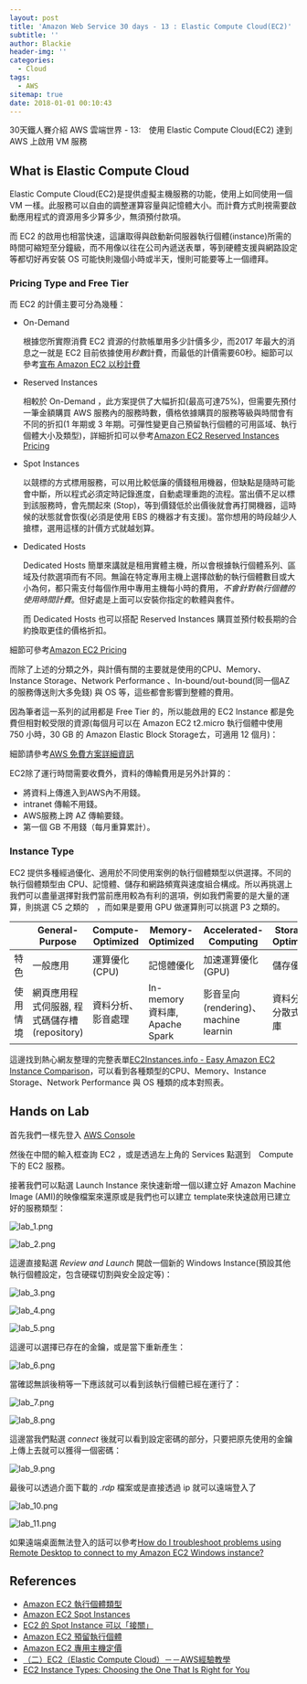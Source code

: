 ```yaml
---
layout: post
title: 'Amazon Web Service 30 days - 13 : Elastic Compute Cloud(EC2)'
subtitle: ''
author: Blackie
header-img: ''
categories:
  - Cloud
tags:
  - AWS
sitemap: true
date: 2018-01-01 00:10:43
---
```


30天鐵人賽介紹 AWS 雲端世界 - 13:　使用 Elastic Compute Cloud(EC2) 達到 AWS 上啟用 VM 服務

<!-- More -->
## What is Elastic Compute Cloud ##

Elastic Compute Cloud(EC2)是提供虛擬主機服務的功能，使用上如同使用一個 VM 一樣。此服務可以自由的調整運算容量與記憶體大小。而計費方式則視需要啟動應用程式的資源用多少算多少，無須預付款項。

而 EC2 的啟用也相當快速，這讓取得與啟動新伺服器執行個體(instance)所需的時間可縮短至分鐘級，而不用像以往在公司內遞送表單，等到硬體支援與網路設定等都切好再安裝 OS 可能快則幾個小時或半天，慢則可能要等上一個禮拜。

### Pricing Type and Free Tier ###

而 EC2 的計價主要可分為幾種：

- On-Demand

    根據您所實際消費 EC2 資源的付款帳單用多少計價多少，而2017 年最大的消息之一就是 EC2 目前依據使用*秒數*計費，而最低的計價需要60秒。細節可以參考[宣布 Amazon EC2 以秒計費](https://aws.amazon.com/tw/about-aws/whats-new/2017/10/announcing-amazon-ec2-per-second-billing/)

- Reserved Instances

    相較於 On-Demand ，此方案提供了大幅折扣(最高可達75%)，但需要先預付一筆金額購買 AWS 服務內的服務時數，價格依據購買的服務等級與時間會有不同的折扣(1 年期或 3 年期。可彈性變更自己預留執行個體的可用區域、執行個體大小及類型)，詳細折扣可以參考[Amazon EC2 Reserved Instances Pricing](https://aws.amazon.com/ec2/pricing/reserved-instances/pricing/)

- Spot Instances

    以競標的方式標用服務，可以用比較低廉的價錢租用機器，但缺點是隨時可能會中斷，所以程式必須定時記錄進度，自動處理重跑的流程。當出價不足以標到該服務時，會先關起來 (Stop)，等到價錢低於出價後就會再打開機器，這時候的狀態就會恢復(必須是使用 EBS 的機器才有支援)。當你想用的時段越少人搶標，選用這樣的計價方式就越划算。

- Dedicated Hosts

     Dedicated Hosts 簡單來講就是租用實體主機，所以會根據執行個體系列、區域及付款選項而有不同。無論在特定專用主機上選擇啟動的執行個體數目或大小為何，都只需支付每個作用中專用主機每小時的費用，*不會針對執行個體的使用時間計費*。但好處是上面可以安裝你指定的軟體與套件。

     而 Dedicated Hosts 也可以搭配 Reserved Instances 購買並預付較長期的合約換取更佳的價格折扣。

細節可參考[Amazon EC2 Pricing](https://aws.amazon.com/ec2/pricing/)

而除了上述的分類之外，與計價有關的主要就是使用的CPU、Memory、Instance Storage、Network Performance 、In-bound/out-bound(同一個AZ的服務傳送則大多免錢) 與 OS 等，這些都會影響到整體的費用。

因為筆者這一系列的試用都是 Free Tier 的，所以能啟用的 EC2 Instance 都是免費但相對較受限的資源(每個月可以在 Amazon EC2 t2.micro 執行個體中使用 750 小時，30 GB 的 Amazon Elastic Block Storageㄊ，可適用 12 個月)：

細節請參考[AWS 免費方案詳細資訊](https://aws.amazon.com/tw/free/)

EC2除了運行時間需要收費外，資料的傳輸費用是另外計算的：

- 將資料上傳進入到AWS內不用錢。
- intranet 傳輸不用錢。
- AWS服務上跨 AZ 傳輸要錢。
- 第一個 GB 不用錢（每月重算累計）。

### Instance Type ###

EC2 提供多種經過優化、適用於不同使用案例的執行個體類型以供選擇。不同的執行個體類型由 CPU、記憶體、儲存和網路頻寬與速度組合構成。所以再挑選上我們可以盡量選擇對我們當前應用較為有利的選項，例如我們需要的是大量的運算，則挑選 C5 之類的　，而如果是要用 GPU 做運算則可以挑選 P3 之類的。

|   | General- Purpose | Compute-Optimized | Memory-Optimized | Accelerated-Computing | Storage-Optimized |
|---|---|---|---|---|---|
| 特色 | 一般應用 | 運算優化(CPU) | 記憶體優化 | 加速運算優化(GPU) | 儲存優化 |
| 使用情境 | 網頁應用程式伺服器, 程式碼儲存槽(repository) | 資料分析、影音處理 | In-memory 資料庫, Apache Spark | 影音呈向(rendering)、machine learnin | 資料分析或分散式資料庫  |

這邊找到熱心網友整理的完整表單[EC2Instances.info - Easy Amazon EC2 Instance Comparison](https://www.ec2instances.info/)，可以看到各種類型的CPU、Memory、Instance Storage、Network Performance 與 OS 種類的成本對照表。

## Hands on Lab ##

首先我們一樣先登入 [AWS Console](https://console.aws.amazon.com/console/home)

然後在中間的輸入框查詢 EC2 ，或是透過左上角的 Services 點選到　Compute　下的 EC2 服務。

接著我們可以點選 Launch Instance 來快速新增一個以建立好 Amazon Machine Image (AMI)的映像檔案來還原或是我們也可以建立 template來快速啟用已建立好的服務類型：

![lab_1.png](lab_1.png)

![lab_2.png](lab_2.png)

這邊直接點選 *Review and Launch* 開啟一個新的 Windows Instance(預設其他執行個體設定，包含硬碟切割與安全設定等)：

![lab_3.png](lab_3.png)

![lab_4.png](lab_4.png)

![lab_5.png](lab_5.png)

這邊可以選擇已存在的金鑰，或是當下重新產生：

![lab_6.png](lab_6.png)

當確認無誤後稍等一下應該就可以看到該執行個體已經在運行了：

![lab_7.png](lab_7.png)

![lab_8.png](lab_8.png)

這邊當我們點選 *connect* 後就可以看到設定密碼的部分，只要把原先使用的金鑰上傳上去就可以獲得一個密碼：

![lab_9.png](lab_9.png)

最後可以透過介面下載的 *.rdp* 檔案或是直接透過 ip 就可以遠端登入了

![lab_10.png](lab_10.png)

![lab_11.png](lab_11.png)

如果遠端桌面無法登入的話可以參考[How do I troubleshoot problems using Remote Desktop to connect to my Amazon EC2 Windows instance?](https://aws.amazon.com/premiumsupport/knowledge-center/troubleshoot-remote-desktop-connection-ec2-windows/)

## References ##

- [Amazon EC2 執行個體類型](https://aws.amazon.com/tw/ec2/instance-types/)
- [Amazon EC2 Spot Instances](https://aws.amazon.com/ec2/spot/)
- [EC2 的 Spot Instance 可以「接關」](https://blog.gslin.org/archives/2017/09/20/7567/ec2-%E7%9A%84-spot-instance-%E5%8F%AF%E4%BB%A5%E3%80%8C%E6%8E%A5%E9%97%9C%E3%80%8D/)
- [Amazon EC2 預留執行個體](https://aws.amazon.com/tw/ec2/pricing/reserved-instances/)
- [Amazon EC2 專用主機定價](https://aws.amazon.com/tw/ec2/dedicated-hosts/pricing/)
- [（二）EC2（Elastic Compute Cloud）－－AWS經驗教學](http://akuma1.pixnet.net/blog/post/291725322-%EF%BC%88%E4%BA%8C%EF%BC%89ec2%EF%BC%88elastic-compute-cloud%EF%BC%89%EF%BC%8D%EF%BC%8Daws%E7%B6%93%E9%A9%97%E6%95%99%E5%AD%B8)
- [EC2 Instance Types: Choosing the One That Is Right for You](https://www.cloudberrylab.com/blog/ec2-instance-types/)